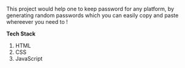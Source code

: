 This project would help one to keep password for any platform, by generating random passwords which you can easily copy and paste whereever you need to !

**Tech Stack** 
1. HTML
2. CSS
3. JavaScript
